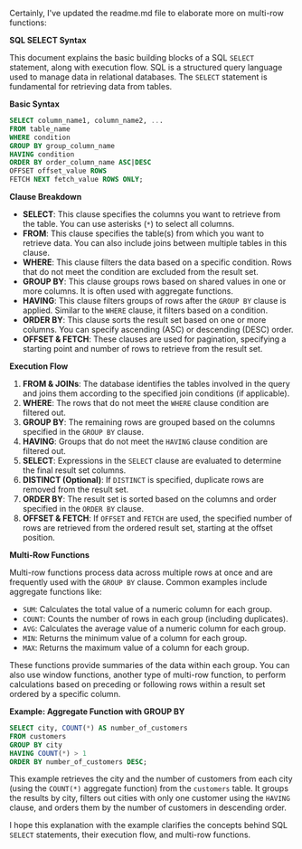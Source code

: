 Certainly, I've updated the readme.md file to elaborate more on multi-row functions:

**SQL SELECT Syntax**

This document explains the basic building blocks of a SQL `SELECT` statement, along with execution flow. SQL is a structured query language used to manage data in relational databases. The `SELECT` statement is fundamental for retrieving data from tables.

**Basic Syntax**

```sql
SELECT column_name1, column_name2, ...
FROM table_name
WHERE condition
GROUP BY group_column_name
HAVING condition
ORDER BY order_column_name ASC|DESC
OFFSET offset_value ROWS
FETCH NEXT fetch_value ROWS ONLY;
```

**Clause Breakdown**

* **SELECT**: This clause specifies the columns you want to retrieve from the table. You can use asterisks (`*`) to select all columns.
* **FROM**: This clause specifies the table(s) from which you want to retrieve data. You can also include joins between multiple tables in this clause.
* **WHERE**: This clause filters the data based on a specific condition. Rows that do not meet the condition are excluded from the result set.
* **GROUP BY**: This clause groups rows based on shared values in one or more columns. It is often used with aggregate functions.
* **HAVING**: This clause filters groups of rows after the `GROUP BY` clause is applied. Similar to the `WHERE` clause, it filters based on a condition.
* **ORDER BY**: This clause sorts the result set based on one or more columns. You can specify ascending (ASC) or descending (DESC) order.
* **OFFSET & FETCH**: These clauses are used for pagination, specifying a starting point and number of rows to retrieve from the result set. 

**Execution Flow**

1. **FROM & JOINs**: The database identifies the tables involved in the query and joins them according to the specified join conditions (if applicable).
2. **WHERE**: The rows that do not meet the `WHERE` clause condition are filtered out.
3. **GROUP BY**: The remaining rows are grouped based on the columns specified in the `GROUP BY` clause.
4. **HAVING**: Groups that do not meet the `HAVING` clause condition are filtered out.
5. **SELECT**: Expressions in the `SELECT` clause are evaluated to determine the final result set columns.
6. **DISTINCT (Optional)**: If `DISTINCT` is specified, duplicate rows are removed from the result set.
7. **ORDER BY**: The result set is sorted based on the columns and order specified in the `ORDER BY` clause.
8. **OFFSET & FETCH**: If `OFFSET` and `FETCH` are used, the specified number of rows are retrieved from the ordered result set, starting at the offset position.

**Multi-Row Functions**

Multi-row functions process data across multiple rows at once and are frequently used with the `GROUP BY` clause. Common examples include aggregate functions like:

* `SUM`: Calculates the total value of a numeric column for each group.
* `COUNT`: Counts the number of rows in each group (including duplicates).
* `AVG`: Calculates the average value of a numeric column for each group.
* `MIN`: Returns the minimum value of a column for each group.
* `MAX`: Returns the maximum value of a column for each group.

These functions provide summaries of the data within each group. You can also use window functions, another type of multi-row function, to perform calculations based on preceding or following rows within a result set ordered by a specific column.

**Example: Aggregate Function with GROUP BY**

```sql
SELECT city, COUNT(*) AS number_of_customers
FROM customers
GROUP BY city
HAVING COUNT(*) > 1
ORDER BY number_of_customers DESC;
```

This example retrieves the city and the number of customers from each city (using the `COUNT(*)` aggregate function) from the `customers` table. It groups the results by city, filters out cities with only one customer using the `HAVING` clause, and orders them by the number of customers in descending order.

I hope this explanation with the example clarifies the concepts behind SQL `SELECT` statements, their execution flow, and multi-row functions.
